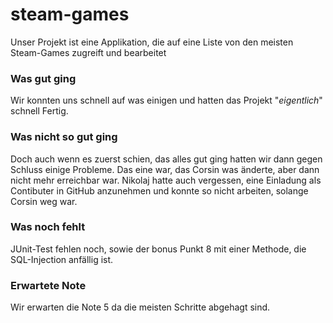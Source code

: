 # steam-games
Unser Projekt ist eine Applikation, die auf eine Liste von den meisten Steam-Games zugreift und bearbeitet


### Was gut ging ###
Wir konnten uns schnell auf was einigen und hatten das Projekt "*eigentlich*" schnell Fertig.

### Was nicht so gut ging ###
Doch auch wenn es zuerst schien, das alles gut ging hatten wir dann gegen Schluss einige Probleme.
Das eine war, das Corsin was änderte, aber dann nicht mehr erreichbar war.
Nikolaj hatte auch vergessen, eine Einladung als Contibuter in GitHub anzunehmen und konnte so nicht arbeiten, solange Corsin weg war.

### Was noch fehlt ###
JUnit-Test fehlen noch, sowie der bonus Punkt 8 mit einer Methode, die SQL-Injection anfällig ist.

### Erwartete Note ###

Wir erwarten die Note 5 da die meisten Schritte abgehagt sind.

